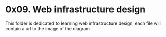 # 0x09. Web infrastructure design
This folder is dedicated to learning web infrastructure design, each file
will contain a url to the image of the diagram